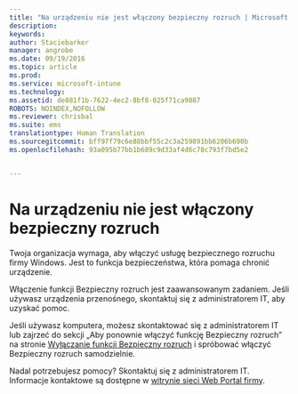 ```yaml
---
title: "Na urządzeniu nie jest włączony bezpieczny rozruch | Microsoft Intune"
description: 
keywords: 
author: Staciebarker
manager: angrobe
ms.date: 09/19/2016
ms.topic: article
ms.prod: 
ms.service: microsoft-intune
ms.technology: 
ms.assetid: de881f1b-7622-4ec2-8bf8-025f71ca9887
ROBOTS: NOINDEX,NOFOLLOW
ms.reviewer: chrisbal
ms.suite: ems
translationtype: Human Translation
ms.sourcegitcommit: bff97f79c6e88bbf55c2c3a259891bb6206b690b
ms.openlocfilehash: 93a095b77bb1b689c9d33af4d6c78c793f7bd5e2


---
```



# Na urządzeniu nie jest włączony bezpieczny rozruch

Twoja organizacja wymaga, aby włączyć usługę bezpiecznego rozruchu firmy Windows. Jest to funkcja bezpieczeństwa, która pomaga chronić urządzenie.

Włączenie funkcji Bezpieczny rozruch jest zaawansowanym zadaniem. Jeśli używasz urządzenia przenośnego, skontaktuj się z administratorem IT, aby uzyskać pomoc.

Jeśli używasz komputera, możesz skontaktować się z administratorem IT lub zajrzeć do sekcji „Aby ponownie włączyć funkcję Bezpieczny rozruch” na stronie [Wyłączanie funkcji Bezpieczny rozruch](https://msdn.microsoft.com/library/windows/hardware/dn898540(v=vs.85).aspx) i spróbować włączyć Bezpieczny rozruch samodzielnie.

Nadal potrzebujesz pomocy? Skontaktuj się z administratorem IT. Informacje kontaktowe są dostępne w [witrynie sieci Web Portal firmy](http://portal.manage.microsoft.com).





<!--HONumber=Sep16_HO3-->


